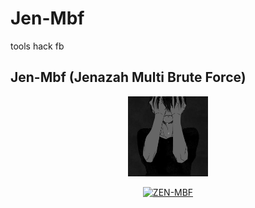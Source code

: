 # Jen-Mbf
tools hack fb

## Jen-Mbf (Jenazah Multi Brute Force)
<p align="center">
<img src="https://github.com/jenazahsenyum/Jen-Mbf/blob/main/image/sadboy.jpg" width="128" 
</p>
<p align="center">
<a href="#"><img title="ZEN-MBF" src="https://img.shields.io/badge/ZEN-MBF-green?colorA=%#00FFFF&colorB=%23017e40&style=for-the-badge"></a>
</p>
